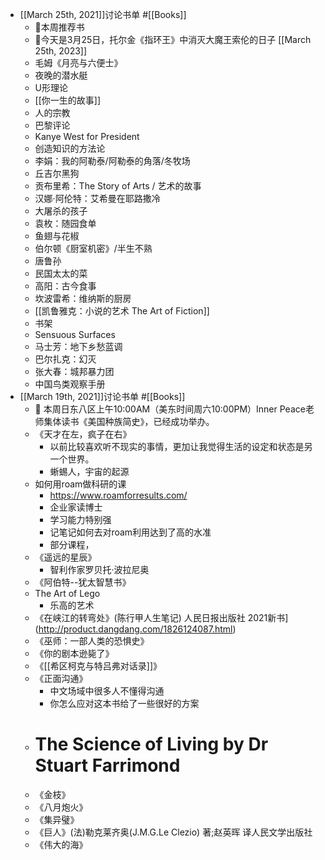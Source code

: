 - [[March 25th, 2021]]讨论书单 #[[Books]]
    - 📕本周推荐书
    - 💍今天是3月25日，托尔金《指环王》中消灭大魔王索伦的日子 [[March 25th, 2023]]
    - 毛姆《月亮与六便士》
    - 夜晚的潜水艇
    - U形理论
    - [[你一生的故事]]
    - 人的宗教
    - 巴黎评论
    - Kanye West for President
    - 创造知识的方法论
    - 李娟：我的阿勒泰/阿勒泰的角落/冬牧场
    - 丘吉尔黑狗
    - 贡布里希：The Story of Arts / 艺术的故事
    - 汉娜·阿伦特：艾希曼在耶路撒冷
    - 大屠杀的孩子
    - 袁枚：随园食单
    - 鱼翅与花椒
    - 伯尔顿《厨室机密》/半生不熟
    - 唐鲁孙
    - 民国太太的菜
    - 高阳：古今食事
    - 坎波雷希：维纳斯的厨房
    - [[凯鲁雅克：小说的艺术 The Art of Fiction]]
    - 书架
    - Sensuous Surfaces
    - 马士芳：地下乡愁蓝调
    - 巴尔扎克：幻灭
    - 张大春：城邦暴力团
    - 中国鸟类观察手册
- [[March 19th, 2021]]讨论书单 #[[Books]]
    - 🎺 本周日东八区上午10:00AM（美东时间周六10:00PM）Inner Peace老师集体读书《美国种族简史》，已经成功举办。
    - 《天才在左，疯子在右》
        - 以前比较喜欢听不现实的事情，更加让我觉得生活的设定和状态是另一个世界。
        - 蜥蜴人，宇宙的起源
    - 如何用roam做科研的课
        - https://www.roamforresults.com/
        - 企业家读博士
        - 学习能力特别强
        - 记笔记如何去对roam利用达到了高的水准
        - 部分课程，
    - 《遥远的星辰》
        - 智利作家罗贝托·波拉尼奥
    - 《阿伯特--犹太智慧书》
    - The Art of Lego
        - 乐高的艺术
    - 《在峡江的转弯处》(陈行甲人生笔记) 人民日报出版社 2021新书](http://product.dangdang.com/1826124087.html)
    - 《巫师：一部人类的恐惧史》
    - 《你的剧本逊毙了》
    - 《[[希区柯克与特吕弗对话录]]》
    - 《正面沟通》
        - 中文场域中很多人不懂得沟通
        - 你怎么应对这本书给了一些很好的方案
    - # The Science of Living by Dr Stuart Farrimond
    - 《金枝》
    - 《八月炮火》
    - 《集异璧》
    - 《巨人》(法)勒克莱齐奥(J.M.G.Le Clezio) 著;赵英晖 译人民文学出版社
    - 《伟大的海》
